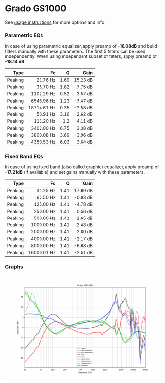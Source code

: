 # Grado GS1000
See [usage instructions](https://github.com/jaakkopasanen/AutoEq#usage) for more options and info.

### Parametric EQs
In case of using parametric equalizer, apply preamp of **-18.08dB** and build filters manually
with these parameters. The first 5 filters can be used independently.
When using independent subset of filters, apply preamp of **-18.14 dB**.

| Type    | Fc          |    Q | Gain     |
|--------:|------------:|-----:|---------:|
| Peaking | 21.76 Hz    | 1.69 | 15.23 dB |
| Peaking | 35.70 Hz    | 1.82 | 7.75 dB  |
| Peaking | 1102.29 Hz  | 0.52 | 3.57 dB  |
| Peaking | 6548.96 Hz  | 1.23 | -7.47 dB |
| Peaking | 18714.61 Hz | 0.35 | -2.58 dB |
| Peaking | 50.91 Hz    | 3.16 | 2.62 dB  |
| Peaking | 111.20 Hz   | 1.2  | -4.11 dB |
| Peaking | 3402.00 Hz  | 6.75 | 3.38 dB  |
| Peaking | 3800.08 Hz  | 3.69 | -3.96 dB |
| Peaking | 4350.53 Hz  | 6.03 | 3.64 dB  |

### Fixed Band EQs
In case of using fixed band (also called graphic) equalizer, apply preamp of **-17.21dB**
(if available) and set gains manually with these parameters.

| Type    | Fc          |    Q | Gain     |
|--------:|------------:|-----:|---------:|
| Peaking | 31.25 Hz    | 1.41 | 17.69 dB |
| Peaking | 62.50 Hz    | 1.41 | -0.93 dB |
| Peaking | 125.00 Hz   | 1.41 | -4.78 dB |
| Peaking | 250.00 Hz   | 1.41 | 0.56 dB  |
| Peaking | 500.00 Hz   | 1.41 | 2.65 dB  |
| Peaking | 1000.00 Hz  | 1.41 | 2.43 dB  |
| Peaking | 2000.00 Hz  | 1.41 | 2.80 dB  |
| Peaking | 4000.00 Hz  | 1.41 | -2.17 dB |
| Peaking | 8000.00 Hz  | 1.41 | -6.68 dB |
| Peaking | 16000.01 Hz | 1.41 | -2.51 dB |

### Graphs
![](./Grado%20GS1000.png)
